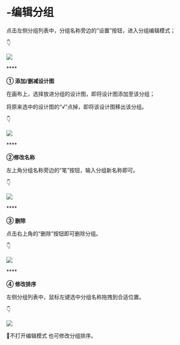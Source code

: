 # -编辑分组

点击左侧分组列表中，分组名称旁边的“设置”按钮，进入分组编辑模式； 

👇

![](https://images-cdn.shimo.im/nFTbJMk3Pq0zntSS/13.png!thumbnail)

\*\*\*\*

**① 添加/删减设计图** 

在画布上，选择放进分组的设计图，即将设计图添加至该分组； 

将原来选中的设计图的“√”点掉，即将该设计图移出该分组。

 👇

![](https://images-cdn.shimo.im/hjyLl4D3wIUi4doT/14.gif)

\*\*\*\*

**②修改名称** 

左上角分组名称旁边的“笔”按钮，输入分组新名称即可。 

👇

![](https://images-cdn.shimo.im/cxki9RqeZQEJdyJi/15.gif)

\*\*\*\*

**③ 删除** 

点击右上角的“删除”按钮即可删除分组。

 👇

![](https://images-cdn.shimo.im/dOsQi8zDl9kvvZ3W/16.png!thumbnail)

\*\*\*\*

**④ 修改排序** 

左侧分组列表中，鼠标左键选中分组名称拖拽到合适位置。

👇

![](https://images-cdn.shimo.im/ZGSVzlw3IGgbDbRH/17.gif)

💌不打开编辑模式 也可修改分组排序。

